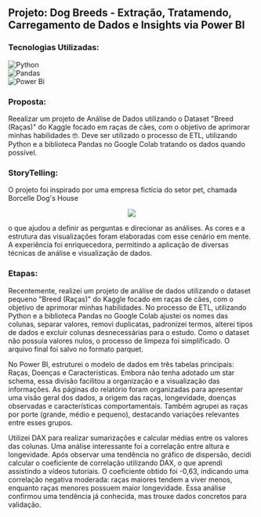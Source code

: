 ## Projeto: Dog Breeds - Extração, Tratamendo, Carregamento de Dados e Insights via Power BI

### Tecnologias Utilizadas:
![Python](https://img.shields.io/badge/python-3670A0?style=for-the-badge&logo=python&logoColor=ffdd54) <br>
![Pandas](https://img.shields.io/badge/pandas-%23150458.svg?style=for-the-badge&logo=pandas&logoColor=white) <br>
![Power Bi](https://img.shields.io/badge/power_bi-F2C811?style=for-the-badge&logo=powerbi&logoColor=black) <br>

### Proposta:
Reealizar um projeto de Análise de Dados utilizando o Dataset "Breed (Raças)" do Kaggle focado em raças de cães, com o objetivo de aprimorar minhas habilidades 🤓. 
Deve ser utilizado o processo de ETL, utilizando Python e a biblioteca Pandas no Google Colab tratando os dados quando possível. 


### StoryTelling:
O projeto foi inspirado por uma empresa fictícia do setor pet, chamada Borcelle Dog's House
<div align=center>
  <img src='https://github.com/user-attachments/assets/a13c897a-d7b0-421c-bb04-391ed9061f5d' weight= 400 />
</div>






o que ajudou a definir as perguntas e direcionar as análises. As cores e a estrutura das visualizações foram elaboradas com esse cenário em mente. A experiência foi enriquecedora, permitindo a aplicação de diversas técnicas de análise e visualização de dados.









### Etapas:

Recentemente, realizei um projeto de análise de dados utilizando o dataset pequeno "Breed (Raças)" do Kaggle focado em raças de cães, com o objetivo de aprimorar minhas habilidades. No processo de ETL, utilizando Python e a biblioteca Pandas no Google Colab ajustei os nomes das colunas, separar valores, removi duplicatas, padronizei termos, alterei tipos de dados e excluir colunas desnecessárias para o estudo. Como o dataset não possuía valores nulos, o processo de limpeza foi simplificado. O arquivo final foi salvo no formato parquet.

No Power BI, estruturei o modelo de dados em três tabelas principais: Raças, Doenças e Características. Embora não tenha adotado um star schema, essa divisão facilitou a organização e a visualização das informações. As páginas do relatório foram organizadas para apresentar uma visão geral dos dados, a origem das raças, longevidade, doenças observadas e características comportamentais. Também agrupei as raças por porte (grande, médio e pequeno), destacando variações relevantes entre esses grupos.

Utilizei DAX para realizar sumarizações e calcular médias entre os valores das colunas. Uma análise interessante foi a correlação entre altura e longevidade. Após observar uma tendência no gráfico de dispersão, decidi calcular o coeficiente de correlação utilizando DAX, o que aprendi assistindo a vídeos tutoriais. O coeficiente obtido foi -0,63, indicando uma correlação negativa moderada: raças maiores tendem a viver menos, enquanto raças menores possuem maior longevidade. Essa análise confirmou uma tendência já conhecida, mas trouxe dados concretos para validação.

